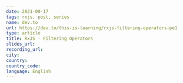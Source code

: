 ```yaml
---
date: 2021-09-17
tags: rxjs, post, series
name: dev.to
url: https://dev.to/this-is-learning/rxjs-filtering-operators-pe1
type: article
title: RxJS - Filtering Operators
slides_url:
recording_url:
city:
country:
country_code:
language: English
---
```

